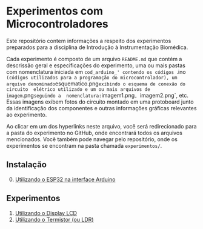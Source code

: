 # Experimentos com Microcontroladores
Este repositório contem informações a respeito dos experimentos
preparados para a disciplina de Introdução à Instrumentação Biomédica.

Cada experimento é composto de um arquivo `README.md` que contém a
descrissão geral e especificações do experimento, uma ou mais pastas
com nomenclatura iniciada em `cod_arduino_' contendo os códigos `.ino` 
(códigos utilizados para a programação do microcontrolador), um arquivo
denominado `esquematico.png` exibindo o esquema de conexão do circuito 
elétrico utilizado e um ou mais arquivos de imagem `.png` seguindo a 
nomenclatura: `imagem1.png`, `imagem2.png`, etc. Essas imagens exibem 
fotos do circuito montado em uma protoboard junto da identificação dos 
componentes e outras informações gráficas relevantes ao experimento.

Ao clicar em um dos hyperlinks neste arquivo, você será redirecionado
para a pasta do experimento no GitHub, onde encontrará todos os
arquivos mencionados. Você também pode navegar pelo repositório, onde
os experimentos se encontram na pasta chamada `experimentos/`.

## Instalação
0. [Utilizando o ESP32 na interface Arduino](https://github.com/Experimentos-Microcontroladores/instrumentacao-biomedica/tree/main/instalacao)

## Experimentos
1. [Utilizando o Display LCD](https://github.com/Experimentos-Microcontroladores/instrumentacao-biomedica/tree/main/experimentos/1-Display-LCD)
2. [Utilizando o Termistor (ou LDR)](https://github.com/Experimentos-Microcontroladores/instrumentacao-biomedica/tree/main/experimentos/2-Termistor-LDR)
